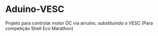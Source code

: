 # Aduino-VESC
Projeto para controlar motor DC via arruíno, substituindo o VESC (Para competição Shell Eco Marathon)
